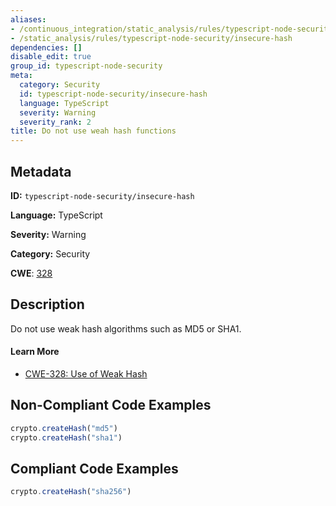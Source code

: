 ```yaml
---
aliases:
- /continuous_integration/static_analysis/rules/typescript-node-security/insecure-hash
- /static_analysis/rules/typescript-node-security/insecure-hash
dependencies: []
disable_edit: true
group_id: typescript-node-security
meta:
  category: Security
  id: typescript-node-security/insecure-hash
  language: TypeScript
  severity: Warning
  severity_rank: 2
title: Do not use weah hash functions
---
```

<!--  SOURCED FROM https://github.com/DataDog/datadog-static-analyzer-rule-docs -->


## Metadata
**ID:** `typescript-node-security/insecure-hash`

**Language:** TypeScript

**Severity:** Warning

**Category:** Security

**CWE**: [328](https://cwe.mitre.org/data/definitions/328.html)

## Description
Do not use weak hash algorithms such as MD5 or SHA1.

#### Learn More

 - [CWE-328: Use of Weak Hash](https://cwe.mitre.org/data/definitions/328.html)

## Non-Compliant Code Examples
```typescript
crypto.createHash("md5")
crypto.createHash("sha1")
```

## Compliant Code Examples
```typescript
crypto.createHash("sha256")

```
